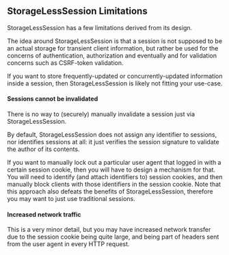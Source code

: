 ## StorageLessSession Limitations

StorageLessSession has a few limitations derived from its design.

The idea around StorageLessSession is that a session is not supposed to be
an actual storage for transient client information, but rather be used for
the concerns of authentication, authorization and eventually and for validation
concerns such as CSRF-token validation.

If you want to store frequently-updated or concurrently-updated information
inside a session, then StorageLessSession is likely not fitting your use-case.

#### Sessions cannot be invalidated

There is no way to (securely) manually invalidate a session just via
StorageLessSession.

By default, StorageLessSession does not assign any identifier to sessions,
nor identifies sessions at all: it just verifies the session signature to
validate the author of its contents.

If you want to manually lock out a particular user agent that logged in with
a certain session cookie, then you will have to design a mechanism for that.
You will need to identify (and attach identifiers to) session cookies, and
then manually block clients with those identifiers in the session cookie.
Note that this approach also defeats the benefits of StorageLessSession,
therefore you may want to just use traditional sessions.

#### Increased network traffic

This is a very minor detail, but you may have increased network transfer
due to the session cookie being quite large, and being part of headers sent
from the user agent in every HTTP request.
